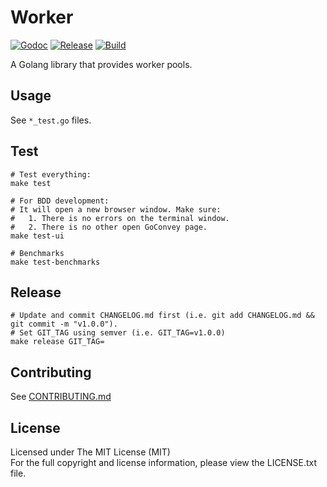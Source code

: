 # Worker

[![Godoc][doc-image]][doc-url] [![Release][release-image]][release-url] [![Build][build-image]][build-url]

A Golang library that provides worker pools.

## Usage

See `*_test.go` files.

## Test

```shell
# Test everything:
make test

# For BDD development:
# It will open a new browser window. Make sure:
#   1. There is no errors on the terminal window.
#   2. There is no other open GoConvey page.
make test-ui

# Benchmarks
make test-benchmarks
```

## Release

```shell
# Update and commit CHANGELOG.md first (i.e. git add CHANGELOG.md && git commit -m "v1.0.0").
# Set GIT_TAG using semver (i.e. GIT_TAG=v1.0.0)
make release GIT_TAG=
```

## Contributing

See [CONTRIBUTING.md](CONTRIBUTING.md)

## License

Licensed under The MIT License (MIT)  
For the full copyright and license information, please view the LICENSE.txt file.

[doc-url]: https://pkg.go.dev/github.com/devfacet/worker
[doc-image]: https://pkg.go.dev/badge/github.com/devfacet/worker

[release-url]: https://github.com/devfacet/worker/releases/latest
[release-image]: https://img.shields.io/github/release/devfacet/worker.svg?style=flat-square

[build-url]: https://github.com/devfacet/worker/actions/workflows/test.yaml
[build-image]: https://github.com/devfacet/worker/actions/workflows/test.yaml/badge.svg
